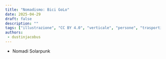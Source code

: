 ```yaml
---
title: "Nomadismo: Bici GoLo"
date: 2025-04-29
draft: false
description: ""
tags: ["illustrazione", "CC BY 4.0", "verticale", "persone", "trasporti", "solare"]
authors:
 - dustinjacobus
---
```


- Nomadi Solarpunk 
